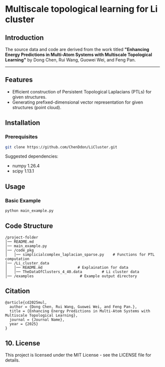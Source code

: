 
# Multiscale topological learning for Li cluster

## Introduction

The source data and code are derived from the work titled **"Enhancing Energy Predictions in Multi-Atom Systems with Multiscale Topological Learning"** by Dong Chen, Rui Wang, Guowei Wei, and Feng Pan.

---

## Features  
  
- Efficient construction of Persistent Topological Laplacians (PTLs) for given structures.  
- Generating prefixed-dimensional vector representation for given structures (point cloud).

## Installation  

### **Prerequisites**  

```bash
git clone https://github.com/ChenDdon/LiCluster.git
```

Suggested dependencies:  
- numpy                     1.26.4
- scipy                     1.13.1


## Usage  

### Basic Example
```bash
python main_example.py
```

## Code Structure

```
/project-folder
│── README.md
│── main_example.py
│── /code_pkg
│   │── simplicialcomplex_laplacian_sparse.py    # Functions for PTL computation
│── /Li_cluster_data
│   │── README.md                # Explaination for data
│   │── TheDataOfClusters_4_40.data         # Li cluster data
│── /examples                     # Example output directory
```

## Citation  
  
```
@article{cd2025mul,
  author = {Dong Chen, Rui Wang, Guowei Wei, and Feng Pan.},
  title = {Enhancing Energy Predictions in Multi-Atom Systems with Multiscale Topological Learning},
  journal = {Journal Name},
  year = {2025}
}
```

## **10. License**  

This project is licensed under the MIT License - see the LICENSE file for details.
